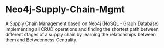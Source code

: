 # Neo4j-Supply-Chain-Mgmt
A Supply Chain Management based on Neo4j (NoSQL - Graph Database) implementing all CRUD operations and finding the shortest path between different stages of a supply chain by learning the relationships between them and Betweenness Centrality.
